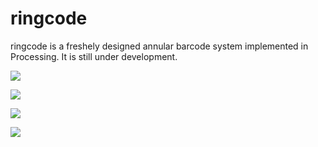# ringcode
ringcode is a freshely designed annular barcode system implemented in Processing. It is still under development.

![](http://github.com/zyanglken/ringcode/raw/master/images/demo1.png)

![](http://github.com/zyanglken/ringcode/raw/master/images/demo2.png)

![](http://github.com/zyanglken/ringcode/raw/master/images/demo3.png)

![](http://github.com/zyanglken/ringcode/raw/master/images/demo4.png)

